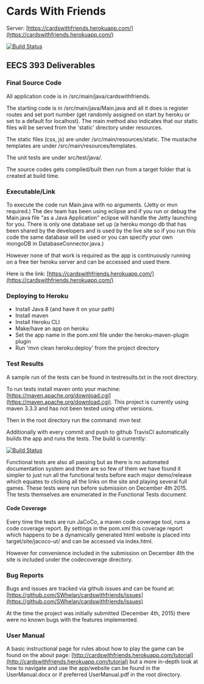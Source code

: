 # Cards With Friends

Server: [https://cardswithfriends.herokuapp.com/](https://cardswithfriends.herokuapp.com/)

[![Build Status](https://travis-ci.org/SWhelan/cardswithfriends.svg?branch=master)](https://travis-ci.org/SWhelan/cardswithfriends)

## EECS 393 Deliverables

### Final Source Code

All application code is in /src/main/java/cardswithfriends.

The starting code is in /src/main/java/Main.java and all it does is register routes and set port number (get randomly assigned on start by heroku or set to a default for localhost). The main method also indicates that our static files will be served from the 'static' directory under resources.

The static files (css, js) are under /src/main/resources/static.
The mustache templates are under /src/main/resources/templates.

The unit tests are under src/test/java/.

The source codes gets compiled/built then run from a target folder that is created at build time.

### Executable/Link

To execute the code run Main.java with no arguments. (Jetty or mvn required.) The dev team has been using eclipse and if you run or debug the Main.java file "as a Java Application" eclipse will handle the Jetty launching for you. There is only one database set up (a heroku mongo db that has been shared by the developers and is used by the live site so if you run this code the same database will be used or you can specify your own mongoDB in DatabaseConnector.java.) 

However none of that work is required as the app is continuously running on a free tier heroku server and can be accessed and used there.

Here is the link: [https://cardswithfriends.herokuapp.com/](https://cardswithfriends.herokuapp.com/)

### Deploying to Heroku

- Install Java 8 (and have it on your path)
- Install maven
- Install Heroku CLI
- Make/have an app on heroku
- Set the app name in the pom.xml file under the heroku-maven-plugin plugin
- Run 'mvn clean heroku:deploy' from the project directory

### Test Results

A sample run of the tests can be found in testresults.txt in the root directory.

To run tests install maven onto your machine: [https://maven.apache.org/download.cgi](https://maven.apache.org/download.cgi). This project is currently using maven 3.3.3 and has not been tested using other versions.

Then in the root directory run the command:
	mvn test
	
Additionally with every commit and push to github TravisCI automatically builds the app and runs the tests. The build is currently:

[![Build Status](https://travis-ci.org/SWhelan/cardswithfriends.svg?branch=master)](https://travis-ci.org/SWhelan/cardswithfriends)

Functional tests are also all passing but as there is no automated documentation system and there are so few of them we have found it simpler to just run all the functional tests before each major demo/release which equates to clicking all the links on the site and playing several full games. These tests were run before submission on December 4th 2015. The tests themselves are enumerated in the Functional Tests document.

#### Code Coverage

Every time the tests are run JaCoCo, a maven code coverage tool, runs a code coverage report. By settings in the pom.xml this coverage report which happens to be a dynamically generated html website is placed into target/site/jacoco-ut/ and can be accessed via index.html.

However for convenience included in the submission on December 4th the site is included under the codecoverage directory.

### Bug Reports

Bugs and issues are tracked via github issues and can be found at: [https://github.com/SWhelan/cardswithfriends/issues](https://github.com/SWhelan/cardswithfriends/issues)

At the time the project was initially submitted (December 4th, 2015) there were no known bugs with the features implemented.

### User Manual

A basic instructional page for rules about how to play the game can be found on the about page: [http://cardswithfriends.herokuapp.com/tutorial](http://cardswithfriends.herokuapp.com/tutorial) but a more in-depth look at how to navigate and use the app/website can be found in the UserManual.docx or if preferred UserManual.pdf in the root directory.

